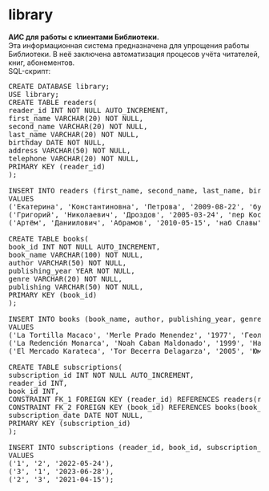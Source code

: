 # library
<b>АИС для работы с клиентами Библиотеки.</b><br>
Эта информационная система предназначена для упрощения работы Библиотеки. В неё заключена автоматизация процесов учёта читателей, книг, абонементов.<br>
SQL-скрипт:<br>
<pre>CREATE DATABASE library;
USE library;
CREATE TABLE readers(
reader_id INT NOT NULL AUTO_INCREMENT,
first_name VARCHAR(20) NOT NULL,
second_name VARCHAR(20) NOT NULL,
last_name VARCHAR(20) NOT NULL,
birthday DATE NOT NULL,
address VARCHAR(50) NOT NULL,
telephone VARCHAR(20) NOT NULL,
PRIMARY KEY (reader_id)
);

INSERT INTO readers (first_name, second_name, last_name, birthday, address, telephone)
VALUES
('Екатерина', 'Константиновна', 'Петрова', '2009-08-22', 'бульвар Косиора', '74371396672'),
('Григорий', 'Николаевич', 'Дроздов', '2005-03-24', 'пер Косиора', '7436015999'),
('Артём', 'Даниилович', 'Абрамов', '2010-05-15', 'наб Славы', '7134814457');

CREATE TABLE books(
book_id INT NOT NULL AUTO_INCREMENT,
book_name VARCHAR(100) NOT NULL,
author VARCHAR(50) NOT NULL,
publishing_year YEAR NOT NULL,
genre VARCHAR(20) NOT NULL,
publishing VARCHAR(50) NOT NULL,
PRIMARY KEY (book_id)
);

INSERT INTO books (book_name, author, publishing_year, genre, publishing)
VALUES
('La Tortilla Macaco', 'Merle Prado Menendez', '1977', 'Геология', 'Línea Editorial'),
('La Redención Monarca', 'Noah Caban Maldonado', '1999', 'Научная фантастика', 'Editorial Forja'),
('El Mercado Karateca', 'Tor Becerra Delagarza', '2005', 'Юмор', 'Ediciones Geo');

CREATE TABLE subscriptions(
subscription_id INT NOT NULL AUTO_INCREMENT,
reader_id INT,
book_id INT,
CONSTRAINT FK_1 FOREIGN KEY (reader_id) REFERENCES readers(reader_id) ON DELETE CASCADE ON UPDATE CASCADE,
CONSTRAINT FK_2 FOREIGN KEY (book_id) REFERENCES books(book_id) ON DELETE CASCADE ON UPDATE CASCADE,
subscription_date DATE NOT NULL,
PRIMARY KEY (subscription_id)
);

INSERT INTO subscriptions (reader_id, book_id, subscription_date)
VALUES
('1', '2', '2022-05-24'),
('3', '1', '2023-06-28'),
('2', '3', '2021-04-15');</pre>
